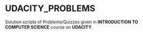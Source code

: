 # UDACITY_PROBLEMS
Solution scripts of Problems/Quizzes given in <b>INTRODUCTION TO COMPUTER SCIENCE</b> course on <b>UDACITY</b>.
